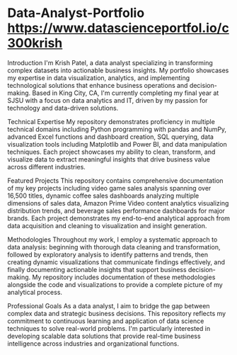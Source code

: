 # Data-Analyst-Portfolio https://www.datascienceportfol.io/c300krish

Introduction
I'm Krish Patel, a data analyst specializing in transforming complex datasets into actionable business insights. My portfolio showcases my expertise in data visualization, analytics, and implementing technological solutions that enhance business operations and decision-making. Based in King City, CA, I'm currently completing my final year at SJSU with a focus on data analytics and IT, driven by my passion for technology and data-driven solutions.

Technical Expertise
My repository demonstrates proficiency in multiple technical domains including Python programming with pandas and NumPy, advanced Excel functions and dashboard creation, SQL querying, data visualization tools including Matplotlib and Power BI, and data manipulation techniques. Each project showcases my ability to clean, transform, and visualize data to extract meaningful insights that drive business value across different industries.

Featured Projects
This repository contains comprehensive documentation of my key projects including video game sales analysis spanning over 16,500 titles, dynamic coffee sales dashboards analyzing multiple dimensions of sales data, Amazon Prime Video content analytics visualizing distribution trends, and beverage sales performance dashboards for major brands. Each project demonstrates my end-to-end analytical approach from data acquisition and cleaning to visualization and insight generation.

Methodologies
Throughout my work, I employ a systematic approach to data analysis: beginning with thorough data cleaning and transformation, followed by exploratory analysis to identify patterns and trends, then creating dynamic visualizations that communicate findings effectively, and finally documenting actionable insights that support business decision-making. My repository includes documentation of these methodologies alongside the code and visualizations to provide a complete picture of my analytical process.

Professional Goals
As a data analyst, I aim to bridge the gap between complex data and strategic business decisions. This repository reflects my commitment to continuous learning and application of data science techniques to solve real-world problems. I'm particularly interested in developing scalable data solutions that provide real-time business intelligence across industries and organizational functions.
